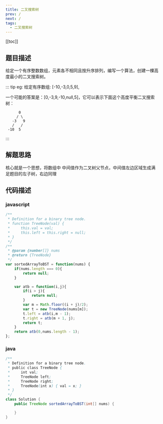 ```yaml
---
title: 二叉搜索树
prev: /
next: /
tags:
  - 二叉搜索树  
---
```


[[toc]]

## 题目描述
给定一个有序整数数组，元素各不相同且按升序排列，编写一个算法，创建一棵高度最小的二叉搜索树。

::: tip eg:
给定有序数组: [-10,-3,0,5,9],

一个可能的答案是：[0,-3,9,-10,null,5]，它可以表示下面这个高度平衡二叉搜索树：

          0 
         / \ 
       -3   9 
       /   / 
     -10  5 

:::

## 解题思路

核心就是一个思想，将数组中 中间值作为二叉树父节点，中间值左边区域生成满足题目的左子树，右边同理

## 代码描述

### javascript
```js
/**
 * Definition for a binary tree node.
 * function TreeNode(val) {
 *     this.val = val;
 *     this.left = this.right = null;
 * }
 */
/**
 * @param {number[]} nums
 * @return {TreeNode}
 */
var sortedArrayToBST = function(nums) {
    if(nums.length === 0){
        return null;
    }

    var atb = function(i,j){
        if(i > j){
            return null;
        }
        var m = Math.floor((i + j)/2);
        var t = new TreeNode(nums[m]);
        t.left = atb(i,m - 1);
        t.right = atb(m + 1, j);
        return t;
    }
    return atb(0,nums.length - 1);
};
```
### java
```java
/**
 * Definition for a binary tree node.
 * public class TreeNode {
 *     int val;
 *     TreeNode left;
 *     TreeNode right;
 *     TreeNode(int x) { val = x; }
 * }
 */
class Solution {
    public TreeNode sortedArrayToBST(int[] nums) {

    }
}
```

